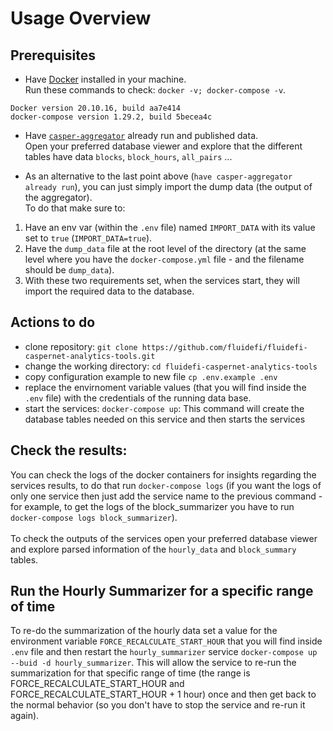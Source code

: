 # Usage Overview


## Prerequisites
- Have [Docker](https://www.docker.com/) installed in your machine. <br>
Run these commands to check: `docker -v; docker-compose -v`.
```
Docker version 20.10.16, build aa7e414
docker-compose version 1.29.2, build 5becea4c
```
- Have [`casper-aggregator`](https://github.com/fluidefi/fluidefi-caspernet-aggregator-tools) already run and published data. <br>
Open your preferred database viewer and explore that the different tables have data `blocks`, `block_hours`, `all_pairs` ... <br>

* As an alternative to the last point above (`have casper-aggregator already run`), you can just simply import the dump data (the output of the aggregator).<br>
To do that make sure to:
1. Have an env var (within the `.env` file) named `IMPORT_DATA` with its value set to `true` (`IMPORT_DATA=true`).
2. Have the `dump_data` file at the root level of the directory (at the same level where you have the `docker-compose.yml` file - and the filename should be `dump_data`).
3. With these two requirements set, when the services start, they will import the required data to the database.



## Actions to do
- clone repository: `git clone https://github.com/fluidefi/fluidefi-caspernet-analytics-tools.git`
- change the working directory: `cd fluidefi-caspernet-analytics-tools`
- copy configuration example to new file `cp .env.example .env`
- replace the envirnoment variable values (that you will find inside the `.env` file) with the credentials of the running data base.
- start the services: `docker-compose up`: This command will create the database tables needed on this service and then starts the services


## Check the results:

You can check the logs of the docker containers for insights regarding the services results, to do that run `docker-compose logs` (if you want the logs of only one service then just add the service name to the previous command - for example, to get the logs of the block_summarizer you have to run `docker-compose logs block_summarizer`).<br><br> 
To check the outputs of the services open your preferred database viewer and explore parsed information of the `hourly_data` and `block_summary` tables.


## Run the Hourly Summarizer for a specific range of time

To re-do the summarization of the hourly data set a value for the environment variable `FORCE_RECALCULATE_START_HOUR` that you will find inside `.env` file and then restart the `hourly_summarizer` service `docker-compose up --buid -d hourly_summarizer`. This will allow the service to re-run the summarization for that specific range of time (the range is FORCE_RECALCULATE_START_HOUR and FORCE_RECALCULATE_START_HOUR + 1 hour) once and then get back to the normal behavior (so you don't have to stop the service and re-run it again).